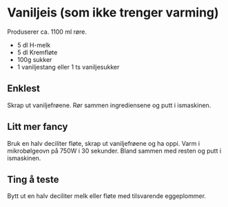 Vaniljeis (som ikke trenger varming)
====================================

Produserer ca. 1100 ml røre.

* 5 dl H-melk
* 5 dl Kremfløte
* 100g sukker
* 1 vaniljestang eller 1 ts vaniljesukker

Enklest
-------
Skrap ut vaniljefrøene. Rør sammen ingrediensene og putt i ismaskinen.

Litt mer fancy
--------------
Bruk en halv deciliter fløte, skrap ut vaniljefrøene og ha oppi. Varm i mikrobølgeovn på 750W i 30 sekunder. Bland sammen med resten og putt i ismaskinen.

Ting å teste
------------
Bytt ut en halv deciliter melk eller fløte med tilsvarende eggeplommer.
